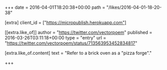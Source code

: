 +++
date = 2016-04-01T18:20:38+00:00
path = "/likes/2016-04-01-18-20-38"

[extra]
client_id = ["https://micropublish.herokuapp.com"]

[[extra.like_of]]
author = "https://twitter.com/vectorpoem"
published = 2016-03-26T03:11:18+00:00
type = "entry"
url = "https://twitter.com/vectorpoem/status/713563953452834817"

[extra.like_of.content]
text = "Refer to a brick oven as a \"pizza forge\"."

+++

